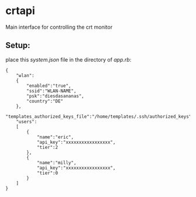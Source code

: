 # crtapi
Main interface for controlling the crt monitor

## Setup:
place this *system.json* file in the directory of *app.rb*:
```
{
    "wlan":
    {
        "enabled":"true",
        "ssid":"WLAN-NAME",
        "psk":"diesdasananas",
        "country":"DE"
    },
    "templates_authorized_keys_file":"/home/templates/.ssh/authorized_keys",
    "users":
    [
        {
            "name":"eric",
            "api_key":"xxxxxxxxxxxxxxxxx",
            "tier":2
        },
        {
            "name":"milly",
            "api_key":"xxxxxxxxxxxxxxxxx",
            "tier":0
        }
    ]
}
```